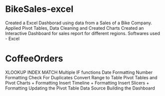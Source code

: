 # BikeSales-excel

Created a Excel Dashborad using data from a Sales of a Bike Company.
Applied Pivot Tables, Data Cleaning and Created Charts
Created an Interactive Dashboard for sales report for different regions.
Softwares used - Excel


# CoffeeOrders
XLOOKUP
INDEX MATCH
Multiple IF functions
Date Formatting
Number Formatting
Check For Duplicates
Convert Range to Table
Pivot Tables and Pivot Charts + Formatting
Insert Timeline + Formatting
Insert Slicers + Formatting
Updating the Pivot Table Data Source
Building the Dashboard

